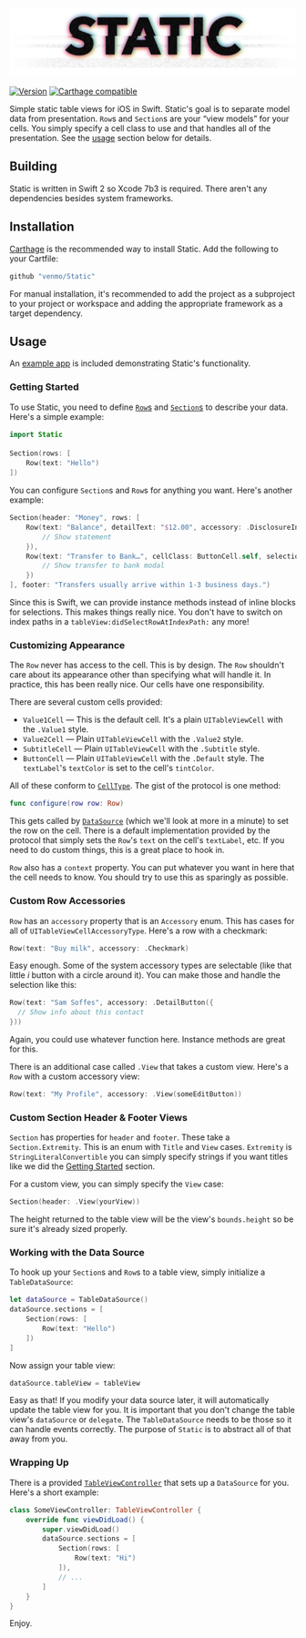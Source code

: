 ![Static Logo](docs/static.png)

[![Version](https://img.shields.io/github/release/venmo/Static.svg)](https://github.com/venmo/Static/releases) [![Carthage compatible](https://img.shields.io/badge/Carthage-compatible-4BC51D.svg?style=flat)](https://github.com/Carthage/Carthage)

Simple static table views for iOS in Swift. Static's goal is to separate model data from presentation. `Row`s and `Section`s are your “view models” for your cells. You simply specify a cell class to use and that handles all of the presentation. See the [usage](#usage) section below for details.


## Building

Static is written in Swift 2 so Xcode 7b3 is required. There aren't any dependencies besides system frameworks.


## Installation

[Carthage](https://github.com/carthage/carthage) is the recommended way to install Static. Add the following to your Cartfile:

``` ruby
github "venmo/Static"
```

For manual installation, it's recommended to add the project as a subproject to your project or workspace and adding the appropriate framework as a target dependency.


## Usage

An [example app](Example) is included demonstrating Static's functionality.


### Getting Started

To use Static, you need to define [`Row`s](Static/Row.swift) and [`Section`s](Static/Section.swift) to describe your data. Here's a simple example:

```swift
import Static

Section(rows: [
    Row(text: "Hello")
])
```

You can configure `Section`s and `Row`s for anything you want. Here's another example:

```swift
Section(header: "Money", rows: [
    Row(text: "Balance", detailText: "$12.00", accessory: .DisclosureIndicator, selection: {
        // Show statement
    }),
    Row(text: "Transfer to Bank…", cellClass: ButtonCell.self, selection: {
        // Show transfer to bank modal
    })
], footer: "Transfers usually arrive within 1-3 business days.")
```

Since this is Swift, we can provide instance methods instead of inline blocks for selections. This makes things really nice. You don't have to switch on index paths in a `tableView:didSelectRowAtIndexPath:` any more!


### Customizing Appearance

The `Row` never has access to the cell. This is by design. The `Row` shouldn't care about its appearance other than specifying what will handle it. In practice, this has been really nice. Our cells have one responsibility.

There are several custom cells provided:

* `Value1Cell` — This is the default cell. It's a plain `UITableViewCell` with the `.Value1` style.
* `Value2Cell` — Plain `UITableViewCell` with the `.Value2` style.
* `SubtitleCell` — Plain `UITableViewCell` with the `.Subtitle` style.
* `ButtonCell` — Plain `UITableViewCell` with the `.Default` style. The `textLabel`'s `textColor` is set to the cell's `tintColor`.

All of these conform to [`CellType`](Static/CellType.swift). The gist of the protocol is one method:

```swift
func configure(row row: Row)
```

This gets called by [`DataSource`](Static/DataSource.swift) (which we'll look at more in a minute) to set the row on the cell. There is a default implementation provided by the protocol that simply sets the `Row`'s `text` on the cell's `textLabel`, etc. If you need to do custom things, this is a great place to hook in.

`Row` also has a `context` property. You can put whatever you want in here that the cell needs to know. You should try to use this as sparingly as possible.


### Custom Row Accessories

`Row` has an `accessory` property that is an `Accessory` enum. This has cases for all of `UITableViewCellAccessoryType`. Here's a row with a checkmark:

```swift
Row(text: "Buy milk", accessory: .Checkmark)
```

Easy enough. Some of the system accessory types are selectable (like that little *i* button with a circle around it). You can make those and handle the selection like this:

```swift
Row(text: "Sam Soffes", accessory: .DetailButton({
  // Show info about this contact
}))
```

Again, you could use whatever function here. Instance methods are great for this.

There is an additional case called `.View` that takes a custom view. Here's a `Row` with a custom accessory view:

```swift
Row(text: "My Profile", accessory: .View(someEditButton))
```


### Custom Section Header & Footer Views

`Section` has properties for `header` and `footer`. These take a `Section.Extremity`. This is an enum with `Title` and `View` cases. `Extremity` is `StringLiteralConvertible` you can simply specify strings if you want titles like we did the [Getting Started](#getting-started) section.

For a custom view, you can simply specify the `View` case:

```swift
Section(header: .View(yourView))
```

The height returned to the table view will be the view's `bounds.height` so be sure it's already sized properly.


### Working with the Data Source

To hook up your `Section`s and `Row`s to a table view, simply initialize a `TableDataSource`:

```swift
let dataSource = TableDataSource()
dataSource.sections = [
    Section(rows: [
        Row(text: "Hello")
    ])
]
```

Now assign your table view:

```swift
dataSource.tableView = tableView
```

Easy as that! If you modify your data source later, it will automatically update the table view for you. It is important that you don't change the table view's `dataSource` or `delegate`. The `TableDataSource` needs to be those so it can handle events correctly. The purpose of `Static` is to abstract all of that away from you.


### Wrapping Up

There is a provided [`TableViewController`](Static/TableViewController.swift) that sets up a `DataSource` for you. Here's a short example:

```swift
class SomeViewController: TableViewController {
    override func viewDidLoad() {
        super.viewDidLoad()
        dataSource.sections = [
            Section(rows: [
                Row(text: "Hi")
            ]),
            // ...
        ]
    }
}
```

Enjoy.
